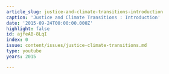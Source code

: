 ```yaml
---
article_slug: justice-and-climate-transitions-introduction
caption: 'Justice and Climate Transitions : Introduction'
date: '2015-09-24T00:00:00.000Z'
highlight: false
id: ajfeAB-8LqI
index: 0
issue: content/issues/justice-climate-transitions.md
type: youtube
years: 2015

---
```

